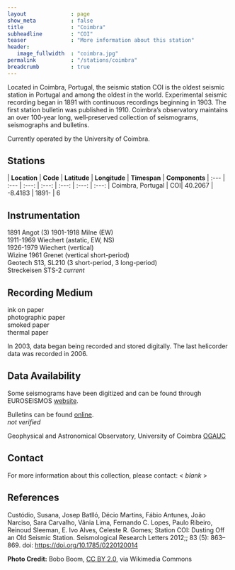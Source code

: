 ```yaml
---
layout              : page
show_meta           : false
title               : "Coimbra"
subheadline         : "COI"
teaser              : "More information about this station"
header:
   image_fullwidth  : "coimbra.jpg"
permalink           : "/stations/coimbra"
breadcrumb          : true
---
```

 Located in Coimbra, Portugal, the seismic station COI is the oldest seismic station in Portugal and among the oldest in the world. Experimental seismic recording began in 1891 with continuous recordings beginning in 1903. The first station bulletin was published in 1910. Coimbra’s observatory maintains an over 100‐year long, well‐preserved collection of seismograms, seismographs and bulletins.

Currently operated by the University of Coimbra.

## Stations

| **Location** | **Code** | **Latitude** | **Longitude** | **Timespan** | **Components**
| :--- | :--- | :---: | :---: | :---: | :---: | :---:
| Coimbra, Portugal |  COI| 40.2067 | -8.4183	  | 1891-  |  6



## Instrumentation
1891 Angot (3)
1901-1918 Milne  (EW)  
1911-1969 Wiechert  (astatic, EW, NS)  
1926-1979 Wiechert (vertical)  
Wizine
1961 Grenet (vertical short-period)  
Geotech S13, SL210 (3 short-period, 3 long-period)  
Streckeisen STS-2 *current*

## Recording Medium
ink on paper  
photographic paper  
smoked paper  
thermal paper  

In 2003, data began being recorded and stored digitally. The last helicorder data was recorded in 2006.

## Data Availability
Some seismograms have been digitized and can be found through EUROSEISMOS [website](http://storing.ingv.it/es_web/).

Bulletins can be found [online](https://bdigital.sib.uc.pt/republica/UCSIB-A-23-43/globalitems.html).  
*not verified*

Geophysical and Astronomical Observatory, University of Coimbra [OGAUC](https://www.uc.pt/org/observatorio)

## Contact
For more information about this collection, please contact: \< *blank* \>

## References
Custódio, Susana, Josep Batlló, Décio Martins, Fábio Antunes, João Narciso, Sara Carvalho, Vânia Lima, Fernando C. Lopes, Paulo Ribeiro, Reinoud Sleeman, E. Ivo Alves, Celeste R. Gomes; Station COI: Dusting Off an Old Seismic Station. Seismological Research Letters 2012;; 83 (5): 863–869. doi: https://doi.org/10.1785/0220120014

**Photo Credit:** Bobo Boom, [CC BY 2.0](https://creativecommons.org/licenses/by/2.0), via Wikimedia Commons
